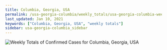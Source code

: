```yaml
---
title: Columbia, Georgia, USA
permalink: /usa-georgia-columbia/weekly_totals/usa-georgia-columbia-weekly_totals.html
last_updated: Jan 10, 2021
keywords: ["Columbia, Georgia, USA", "weekly totals"]
sidebar: usa-georgia-columbia_sidebar
---
```


![Weekly Totals of Confirmed Cases for Columbia, Georgia, USA](/covid_tracker/images/graphs/usa-georgia-columbia-weekly_totals_graph.png)

